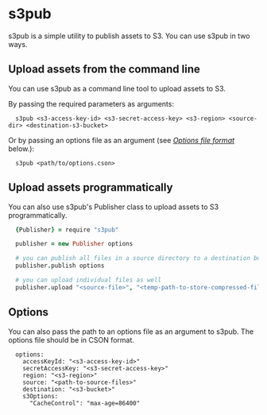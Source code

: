 s3pub
=====

s3pub is a simple utility to publish assets to S3.
You can use s3pub in two ways.

## Upload assets from the command line

You can use s3pub as a command line tool to upload assets to S3.

By passing the required parameters as arguments:
```
  s3pub <s3-access-key-id> <s3-secret-access-key> <s3-region> <source-dir> <destination-s3-bucket>
```
Or by passing an options file as an argument (see *[Options file format][0]* below.): 
```
  s3pub <path/to/options.cson>
```

## Upload assets programmatically

You can also use s3pub's Publisher class to upload assets to S3 programmatically.

```coffeescript
  {Publisher} = require "s3pub"

  publisher = new Publisher options

  # you can publish all files in a source directory to a destination bucket
  publisher.publish options

  # you can upload individual files as well
  publisher.upload "<source-file>", "<temp-path-to-store-compressed-files>", "<destination-s3-bucket>", "<destination-file>", {"CacheControl": "max-age=86400"}
```

## Options

You can also pass the path to an options file as an argument to s3pub. The options file should be in CSON format.

```
  options: 
    accessKeyId: "<s3-access-key-id>"
    secretAccessKey: "<s3-secret-access-key>"
    region: "<s3-region>"
    source: "<path-to-source-files>"
    destination: "<s3-bucket>"
    s3Options: 
      "CacheControl": "max-age=86400"
```

[0]:#options
